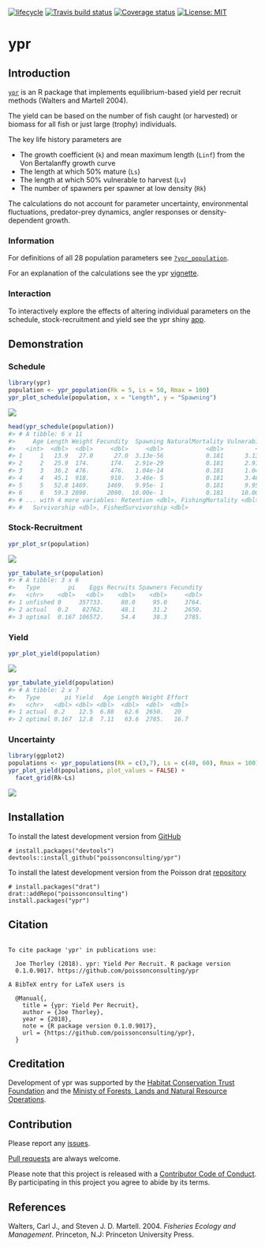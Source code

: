 
<!-- README.md is generated from README.Rmd. Please edit that file -->

[![lifecycle](https://img.shields.io/badge/lifecycle-maturing-blue.svg)](https://www.tidyverse.org/lifecycle/#maturing)
[![Travis build
status](https://travis-ci.org/poissonconsulting/ypr.svg?branch=master)](https://travis-ci.org/poissonconsulting/ypr)
[![Coverage
status](https://codecov.io/gh/poissonconsulting/ypr/branch/master/graph/badge.svg)](https://codecov.io/github/poissonconsulting/ypr?branch=master)
[![License:
MIT](https://img.shields.io/badge/License-MIT-green.svg)](https://opensource.org/licenses/MIT)

# ypr

## Introduction

[`ypr`](https://github.com/poissonconsulting/ypr) is an R package that
implements equilibrium-based yield per recruit methods (Walters and
Martell 2004).

The yield can be based on the number of fish caught (or harvested) or
biomass for all fish or just large (trophy) individuals.

The key life history parameters are

  - The growth coefficient (`k`) and mean maximum length (`Linf`) from
    the Von Bertalanffy growth curve
  - The length at which 50% mature (`Ls`)
  - The length at which 50% vulnerable to harvest (`Lv`)
  - The number of spawners per spawner at low density (`Rk`)

The calculations do not account for parameter uncertainty, environmental
fluctuations, predator-prey dynamics, angler responses or
density-dependent growth.

### Information

For definitions of all 28 population parameters see
[`?ypr_population`](https://poissonconsulting.github.io/ypr/reference/ypr_population.html).

For an explanation of the calculations see the ypr
[vignette](https://poissonconsulting.github.io/ypr/articles/ypr.html).

### Interaction

To interactively explore the effects of altering individual parameters
on the schedule, stock-recruitment and yield see the ypr shiny
[app](https://poissonconsulting.shinyapps.io/ypr-shiny/).

## Demonstration

### Schedule

``` r
library(ypr)
population <- ypr_population(Rk = 5, Ls = 50, Rmax = 100)
ypr_plot_schedule(population, x = "Length", y = "Spawning")
```

![](man/figures/README-unnamed-chunk-1-1.png)<!-- -->

``` r
head(ypr_schedule(population))
#> # A tibble: 6 x 11
#>     Age Length Weight Fecundity  Spawning NaturalMortality Vulnerability
#>   <int>  <dbl>  <dbl>     <dbl>     <dbl>            <dbl>         <dbl>
#> 1     1   13.9   27.0      27.0  3.13e-56            0.181      3.13e-56
#> 2     2   25.9  174.      174.   2.91e-29            0.181      2.91e-29
#> 3     3   36.2  476.      476.   1.04e-14            0.181      1.04e-14
#> 4     4   45.1  918.      918.   3.46e- 5            0.181      3.46e- 5
#> 5     5   52.8 1469.     1469.   9.95e- 1            0.181      9.95e- 1
#> 6     6   59.3 2090.     2090.  10.00e- 1            0.181     10.00e- 1
#> # ... with 4 more variables: Retention <dbl>, FishingMortality <dbl>,
#> #   Survivorship <dbl>, FishedSurvivorship <dbl>
```

### Stock-Recruitment

``` r
ypr_plot_sr(population)
```

![](man/figures/README-unnamed-chunk-2-1.png)<!-- -->

``` r
ypr_tabulate_sr(population)
#> # A tibble: 3 x 6
#>   Type        pi    Eggs Recruits Spawners Fecundity
#>   <chr>    <dbl>   <dbl>    <dbl>    <dbl>     <dbl>
#> 1 unfished 0     357733.     80.0     95.0     3764.
#> 2 actual   0.2    82762.     48.1     31.2     2650.
#> 3 optimal  0.167 106572.     54.4     38.3     2785.
```

### Yield

``` r
ypr_plot_yield(population)
```

![](man/figures/README-unnamed-chunk-3-1.png)<!-- -->

``` r
ypr_tabulate_yield(population)
#> # A tibble: 2 x 7
#>   Type       pi Yield   Age Length Weight Effort
#>   <chr>   <dbl> <dbl> <dbl>  <dbl>  <dbl>  <dbl>
#> 1 actual  0.2    12.5  6.88   62.6  2650.   20  
#> 2 optimal 0.167  12.8  7.11   63.6  2785.   16.7
```

### Uncertainty

``` r
library(ggplot2)
populations <- ypr_populations(Rk = c(3,7), Ls = c(40, 60), Rmax = 100)
ypr_plot_yield(populations, plot_values = FALSE) +
  facet_grid(Rk~Ls)
```

![](man/figures/README-unnamed-chunk-4-1.png)<!-- -->

## Installation

To install the latest development version from
[GitHub](https://github.com/poissonconsulting/ypr)

    # install.packages("devtools")
    devtools::install_github("poissonconsulting/ypr")

To install the latest development version from the Poisson drat
[repository](https://github.com/poissonconsulting/drat)

    # install.packages("drat")
    drat::addRepo("poissonconsulting")
    install.packages("ypr")

## Citation

``` 

To cite package 'ypr' in publications use:

  Joe Thorley (2018). ypr: Yield Per Recruit. R package version
  0.1.0.9017. https://github.com/poissonconsulting/ypr

A BibTeX entry for LaTeX users is

  @Manual{,
    title = {ypr: Yield Per Recruit},
    author = {Joe Thorley},
    year = {2018},
    note = {R package version 0.1.0.9017},
    url = {https://github.com/poissonconsulting/ypr},
  }
```

## Creditation

Development of ypr was supported by the [Habitat Conservation Trust
Foundation](https://www.poissonconsulting.ca/orgs/hctf.html) and the
[Ministy of Forests, Lands and Natural Resource
Operations](https://www.poissonconsulting.ca/orgs/mflnro.html).

## Contribution

Please report any
[issues](https://github.com/poissonconsulting/ypr/issues).

[Pull requests](https://github.com/poissonconsulting/ypr/pulls) are
always welcome.

Please note that this project is released with a [Contributor Code of
Conduct](CONDUCT.md). By participating in this project you agree to
abide by its terms.

## References

<div id="refs" class="references">

<div id="ref-walters_fisheries_2004">

Walters, Carl J., and Steven J. D. Martell. 2004. *Fisheries Ecology and
Management*. Princeton, N.J: Princeton University Press.

</div>

</div>

